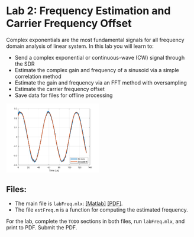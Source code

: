 # Lab 2: Frequency Estimation and Carrier Frequency Offset

Complex exponentials are the most fundamental signals for all frequency domain
 analysis of linear system.  In this lab you will learn to:
 
* Send a complex exponential or continuous-wave (CW) signal through the SDR
* Estimate the complex gain and frequency of a sinusoid via a simple correlation method
* Estimate the gain and frequency via an FFT method with oversampling
* Estimate the carrier frequency offset
* Save data for files for offline processing 

<img src="sinusoidFit.png" alt="sinuoidal fit with correlation" width="250">

## Files:

* The main file is `labFreq.mlx`:  [[Matlab]](./labFreq.mlx) [[PDF]](./labFreq.pdf).
* The file `estFreq.m` is a function for computing the estimated frequency.

For the lab, complete the `TODO` sections in both files, run `labFreq.mlx`,
and print to PDF.  Submit the PDF.
